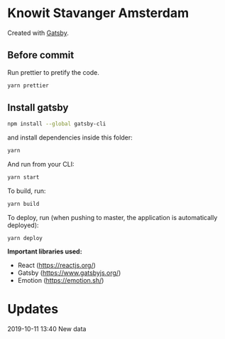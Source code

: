 # Knowit Stavanger Amsterdam

Created with [Gatsby](https://www.gatsbyjs.org/).

## Before commit

Run prettier to pretify the code.

```sh
yarn prettier
```

## Install gatsby

```sh
npm install --global gatsby-cli
```

and install dependencies inside this folder:

```sh
yarn
```

And run from your CLI:

```sh
yarn start
```

To build, run:

```sh
yarn build
```

To deploy, run (when pushing to master, the application is automatically deployed):

```
yarn deploy
```

**Important libraries used:**

- React (https://reactjs.org/)
- Gatsby (https://www.gatsbyjs.org/)
- Emotion (https://emotion.sh/)

# Updates
2019-10-11 13:40 New data

